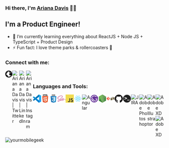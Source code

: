 ### Hi there, I'm [Ariana Davis][website] 👋🏽

## I'm a Product Engineer!
- 🌱 I’m currently learning everything about ReactJS + Node JS + TypeScript + Product Design 
- ⚡ Fun fact: I love theme parks & rollercoasters 🎢
<!-- - 👩🏽‍💻 I spend my weekdays building digital products for the [The Golden State Warriors 🏀✨ ][job]  -->

### Connect with me:

[<img align="left" alt="arianadavis.com" width="22px" src="https://raw.githubusercontent.com/iconic/open-iconic/master/svg/globe.svg" />][website]
[<img align="left" alt="Ariana Davis | Twitter" width="22px" src="https://cdn.jsdelivr.net/npm/simple-icons@v3/icons/twitter.svg" />][twitter]
[<img align="left" alt="Ariana Davis | LinkedIn" width="22px" src="https://cdn.jsdelivr.net/npm/simple-icons@v3/icons/linkedin.svg" />][linkedin]
[<img align="left" alt="Ariana Davis | Instagram" width="22px" src="https://cdn.jsdelivr.net/npm/simple-icons@v3/icons/instagram.svg" />][instagram]

<br />

### Languages and Tools:

<img align="left" alt="Visual Studio Code" width="26px" src="https://raw.githubusercontent.com/github/explore/80688e429a7d4ef2fca1e82350fe8e3517d3494d/topics/visual-studio-code/visual-studio-code.png" />
<img align="left" alt="HTML5" width="26px" src="https://raw.githubusercontent.com/github/explore/80688e429a7d4ef2fca1e82350fe8e3517d3494d/topics/html/html.png" />
<img align="left" alt="CSS3" width="26px" src="https://raw.githubusercontent.com/github/explore/80688e429a7d4ef2fca1e82350fe8e3517d3494d/topics/css/css.png" />
<img align="left" alt="Sass" width="26px" src="https://raw.githubusercontent.com/github/explore/80688e429a7d4ef2fca1e82350fe8e3517d3494d/topics/sass/sass.png" />
<img align="left" alt="JavaScript" width="26px" src="https://raw.githubusercontent.com/github/explore/80688e429a7d4ef2fca1e82350fe8e3517d3494d/topics/javascript/javascript.png" />
<img align="left" alt="React" width="26px" src="https://raw.githubusercontent.com/github/explore/80688e429a7d4ef2fca1e82350fe8e3517d3494d/topics/react/react.png" />
<img align="left" alt="Angular" width="26px" src="https://cdn.jsdelivr.net/npm/simple-icons@v3/icons/angular.svg" />
<img align="left" alt="Gatsby" width="26px" src="https://raw.githubusercontent.com/github/explore/e94815998e4e0713912fed477a1f346ec04c3da2/topics/gatsby/gatsby.png" />
<img align="left" alt="Node.js" width="26px" src="https://raw.githubusercontent.com/github/explore/80688e429a7d4ef2fca1e82350fe8e3517d3494d/topics/nodejs/nodejs.png" />
<img align="left" alt="Git" width="26px" src="https://raw.githubusercontent.com/github/explore/80688e429a7d4ef2fca1e82350fe8e3517d3494d/topics/git/git.png" />
<img align="left" alt="GitHub" width="26px" src="https://raw.githubusercontent.com/github/explore/78df643247d429f6cc873026c0622819ad797942/topics/github/github.png" />
<img align="left" alt="HTML5" width="26px" src="https://raw.githubusercontent.com/github/explore/80688e429a7d4ef2fca1e82350fe8e3517d3494d/topics/terminal/terminal.png" />
<img align="left" alt="JIRA" width="26px" src="https://cdn.jsdelivr.net/npm/simple-icons@v3/icons/jira.svg" />
<img align="left" alt="Adobe Photoshop" width="26px" src="https://cdn.jsdelivr.net/npm/simple-icons@v3/icons/adobephotoshop.svg" />
<img align="left" alt="Adobe Illustrator" width="26px" src="https://cdn.jsdelivr.net/npm/simple-icons@v3/icons/adobeillustrator.svg" />
<img align="left" alt="Adobe XD" width="26px" src="https://cdn.jsdelivr.net/npm/simple-icons@v3/icons/adobexd.svg" />
<img align="left" alt="Adobe XD" width="26px" src="https://cdn.jsdelivr.net/npm/simple-icons@v3/icons/figma.svg" />

<br />
<br />

<img align="left" src="https://github-readme-stats.vercel.app/api/top-langs?username=yourmobilegeek&show_icons=true&locale=en&layout=compact" alt="yourmobilegeek" />

[website]: https://www.arianadavis.com
[job]: http://warriors.com/
[startup]: https://www.thebeautyslot.com
[twitter]: https://twitter.com/yourmobilegeek
[instagram]: https://instagram.com/yourmobilegeek
[linkedin]: https://www.linkedin.com/in/arianamdavis
